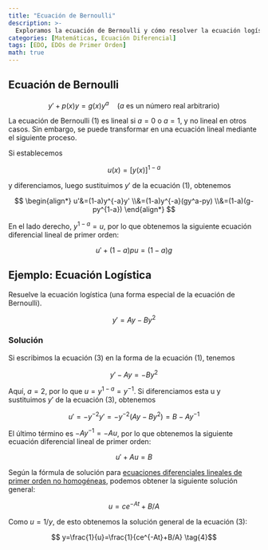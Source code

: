 ```yaml
---
title: "Ecuación de Bernoulli"
description: >-
  Exploramos la ecuación de Bernoulli y cómo resolver la ecuación logística, una forma especial de la ecuación de Bernoulli.
categories: [Matemáticas, Ecuación Diferencial]
tags: [EDO, EDOs de Primer Orden]
math: true
---
```


## Ecuación de Bernoulli

$$ y'+p(x)y=g(x)y^a\quad \text{(}a\text{ es un número real arbitrario)}  \tag{1} $$

La ecuación de Bernoulli (1) es lineal si $a=0$ o $a=1$, y no lineal en otros casos. Sin embargo, se puede transformar en una ecuación lineal mediante el siguiente proceso.

Si establecemos

$$ u(x)=[y(x)]^{1-a} $$

y diferenciamos, luego sustituimos $y'$ de la ecuación (1), obtenemos

$$ \begin{align*}
u'&=(1-a)y^{-a}y'
\\&=(1-a)y^{-a}(gy^a-py) 
\\&=(1-a)(g-py^{1-a})
\end{align*} $$

En el lado derecho, $y^{1-a}=u$, por lo que obtenemos la siguiente ecuación diferencial lineal de primer orden:

$$ u'+(1-a)pu=(1-a)g \tag{2} $$

## Ejemplo: Ecuación Logística
Resuelve la ecuación logística (una forma especial de la ecuación de Bernoulli).

$$ y'=Ay-By^2 \tag{3} $$

### Solución
Si escribimos la ecuación (3) en la forma de la ecuación (1), tenemos

$$ y'-Ay=-By^2 $$

Aquí, $a=2$, por lo que $u=y^{1-a}=y^{-1}$. Si diferenciamos esta u y sustituimos $y'$ de la ecuación (3), obtenemos

$$ u'=-y^{-2}y'=-y^{-2}(Ay-By^2)=B-Ay^{-1} $$

El último término es $-Ay^{-1}=-Au$, por lo que obtenemos la siguiente ecuación diferencial lineal de primer orden:

$$ u'+Au=B $$

Según la fórmula de solución para [ecuaciones diferenciales lineales de primer orden no homogéneas](/posts/Solution-of-First-Order-Linear-ODE/#ecuaciones-diferenciales-lineales-de-primer-orden-no-homogéneas), podemos obtener la siguiente solución general:

$$ u=ce^{-At}+B/A $$

Como $u=1/y$, de esto obtenemos la solución general de la ecuación (3):

$$ y=\frac{1}{u}=\frac{1}{ce^{-At}+B/A} \tag{4}$$